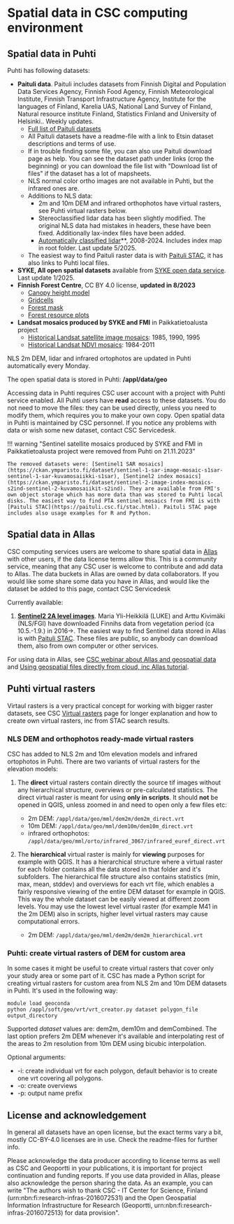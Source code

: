 # Spatial data in CSC computing environment
## Spatial data in Puhti

Puhti has following datasets:

*   **Paituli data**. Paituli includes datasets from Finnish Digital and Population Data Services Agency, Finnish Food Agency, Finnish Meteorological Institute, Finnish Transport Infrastructure Agency, Institute for the languages of Finland, Karelia UAS, National Land Survey of Finland, Natural resource institute Finland, Statistics Finland and University of Helsinki.. Weekly updates. 
    -   [Full list of Paituli datasets](https://paituli.csc.fi/metadata.html)
    -   All Paituli datasets have a readme-file with a link to Etsin dataset descriptions and terms of use.
    -   If in trouble finding some file, you can also use Paituli download page as help. You can see the dataset path under links (crop the beginning) or you can download the file list with "Download list of files" if the dataset has a lot of mapsheets.
    -   NLS normal color ortho images are not available in Puhti, but the infrared ones are.
    - Additions to NLS data:
        +   2m and 10m DEM and infrared orthophotos have virtual rasters, see Puhti virtual rasters below.
        +   Stereoclassified lidar data has been slightly modified. The original NLS data had mistakes in headers, these have been fixed. Additionally lax-index files have been added.
        + [Automatically classified lidar](https://www.maanmittauslaitos.fi/kartat-ja-paikkatieto/aineistot-ja-rajapinnat/tuotekuvaukset/laserkeilausaineisto-05-p)**, 2008-2024. Includes index map in root folder. Last update 5/2025.
    - The easiest way to find Paituli raster data is with [Paituli STAC](https://paituli.csc.fi/stac.html), it has also links to Puhti local files.
*   **SYKE, All open spatial datasets** available from [SYKE open data service](https://www.syke.fi/fi-FI/Avoin_tieto/Paikkatietoaineistot/Ladattavat_paikkatietoaineistot).  Last update 1/2025. 
*   **Finnish Forest Centre**, CC BY 4.0 license, **updated in 8/2023**
    * [Canopy height model](https://www.paikkatietohakemisto.fi/geonetwork/srv/fin/catalog.search#/metadata/0e7ad446-2999-4c94-ad0d-095991d8f80a)
    * [Gridcells](http://www.paikkatietohakemisto.fi/geonetwork/srv/fin/catalog.search#/metadata/3fa1beeb-ea6b-42b1-8e76-eb2bc8ac6d24)
    * [Forest mask](https://www.paikkatietohakemisto.fi/geonetwork/srv/fin/catalog.search#/metadata/df99fbd3-44b3-4ffc-b84a-9459f318d545)
    * [Forest resource plots](http://www.paikkatietohakemisto.fi/geonetwork/srv/fin/catalog.search#/metadata/332e5abf-63c2-4723-9c2d-4a926bbe587a)
*   **Landsat mosaics produced by SYKE and FMI** in Paikkatietoalusta project
    -   [Historical Landsat satellite image mosaics](https://ckan.ymparisto.fi/dataset/historical-landsat-satellite-image-mosaics-href-historialliset-landsat-kuvamosaiikit-href): 1985, 1990, 1995
    -   [Historical Landsat NDVI mosaics](https://ckan.ymparisto.fi/dataset/historical-landsat-image-index-mosaics-hind-historialliset-landsat-kuvaindeksimosaiikit-hind): 1984-2011

NLS 2m DEM, lidar and infrared ortophotos are updated in Puhti automatically every Monday.

The open spatial data is stored in Puhti: **/appl/data/geo**

Accessing data in Puhti requires CSC user account with a project with Puhti service enabled. All Puhti users have **read** access to these datasets. You do not need to move the files: they can be used directly, unless you need to modify them, which requires you to make your own copy. Open spatial data in Puhti is maintained by CSC personnel. If you notice any problems with data or wish some new dataset, contact CSC Servicedesk.

!!! warning "Sentinel satellite mosaics produced by SYKE and FMI in Paikkatietoalusta project were removed from Puhti on 21.11.2023"

    The removed datasets were: [Sentinel1 SAR mosaics](https://ckan.ymparisto.fi/dataset/sentinel-1-sar-image-mosaic-s1sar-sentinel-1-sar-kuvamosaiikki-s1sar), [Sentinel2 index mosaics](https://ckan.ymparisto.fi/dataset/sentinel-2-image-index-mosaics-s2ind-sentinel-2-kuvamosaiikit-s2ind). They are available from FMI's own object storage which has more data than was stored to Puhti local disks. The easiest way to find PTA sentinel mosaics from FMI is with [Paituli STAC](https://paituli.csc.fi/stac.html). Paituli STAC page includes also usage examples for R and Python.

## Spatial data in Allas

CSC computing services users are welcome to share spatial data in [Allas](../Allas/index.md) with other users, if the data license terms allow this. This is a community service, meaning that any CSC user is welcome to contribute and add data to Allas. The data buckets in Allas are owned by data collaborators. If you would like some share some data you have in Allas, and would like the dataset be added to this page, contact CSC Servicedesk

Currently available:

1.  **[Sentinel2 2A level images](https://a3s.fi/sentinel-readme/README.txt)**. Maria Yli-Heikkilä (LUKE) and Arttu Kivimäki (NLS/FGI) have downloaded Finnihs data from vegetation period (ca 10.5.-1.9.) in 2016->. The easiest way to find Sentinel data stored in Allas is with [Paituli STAC](https://paituli.csc.fi/stac.html). These files are public, so anybody can download them, also from own computer or other services.

For using data in Allas, see [CSC webinar about Allas and geospatial data](https://youtu.be/mnFXe2-dJ_g) and [Using geospatial files directly from cloud, inc Allas tutorial](../../support/tutorials/gis/gdal_cloud.md). 

## Puhti virtual rasters

Virtaul rasters is a very practical concept for working with bigger raster datasets, see CSC [Virtual rasters](../../support/tutorials/gis/virtual-rasters.md) page for longer explanation and how to create own virtual rasters, inc from STAC search results.

### NLS DEM and orthophotos ready-made virtual rasters
CSC has added  to NLS 2m and 10m elevation models and infrared ortophotos in Puhti. There are two variants of virtual rasters for the elevation models: 

1.  The **direct** virtual rasters contain directly the source tif images without any hierarchical structure, overviews or pre-calculated statistics. The direct virtual raster is meant for using **only in scripts**. It should **not** be opened in QGIS, unless zoomed in and need to open only a few files etc:
    *   2m DEM: `/appl/data/geo/mml/dem2m/dem2m_direct.vrt`
    *   10m DEM: `/appl/data/geo/mml/dem10m/dem10m_direct.vrt`
    *   infrared orthophotos: `/appl/data/geo/mml/orto/infrared_3067/infrared_euref_direct.vrt`

2.  The **hierarchical** virtual raster is mainly for **viewing** purposes for example with QGIS. It has a hierarchical structure where a virtual raster for each folder contains all the data stored in that folder and it's subfolders. The hierarchical file structure also contains statistics (min, max, mean, stddev) and overviews for each vrt file, which enables a fairly responsive viewing of the entire DEM dataset for example in QGIS. This way the whole dataset can be easily viewed at different zoom levels. You may use the lowest level virtual raster (for example M41 in the 2m DEM) also in scripts, higher level virtual rasters may cause computational errors.

    *   2m DEM: `/appl/data/geo/mml/dem2m/dem2m_hierarchical.vrt`

### Puhti: create virtual rasters of DEM for custom area

In some cases it might be useful to create virtual rasters that cover only your study area or some part of it. CSC has made a Python script for creating virtual rasters for custom area from NLS 2m and 10m DEM datasets in Puhti. It's used in the following way:

```
module load geoconda
python /appl/soft/geo/vrt/vrt_creator.py dataset polygon_file output_directory
```

Supported _dataset_ values are: dem2m, dem10m and demCombined. The last option prefers 2m DEM whenever it's available and interpolating rest of the areas to 2m resolution from 10m DEM using bicubic interpolation.

Optional arguments:

*   -i: create individual vrt for each polygon, default behavior is to create one vrt covering all polygons.
*   -o: create overviews
*   -p: output name prefix



## License and acknowledgement

In general all datasets have an open license, but the exact terms vary a bit, mostly CC-BY-4.0 licenses are in use. Check the readme-files for further info.

Please acknowledge the data producer according to license terms as well as CSC and Geoportti in your publications, it is important for project continuation and funding reports. If you use data provided in Allas, please also acknowledge the person sharing the data.
As an example, you can write "The authors wish to thank CSC - IT Center for Science, Finland (urn:nbn:fi:research-infras-2016072531) and the Open Geospatial Information Infrastructure for Research (Geoportti, urn:nbn:fi:research-infras-2016072513) for data provision".

